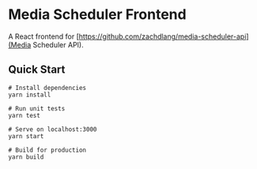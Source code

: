 # Media Scheduler Frontend

A React frontend for [https://github.com/zachdlang/media-scheduler-api](Media Scheduler API).

## Quick Start

```
# Install dependencies
yarn install

# Run unit tests
yarn test

# Serve on localhost:3000
yarn start

# Build for production
yarn build
```